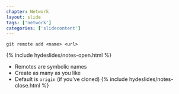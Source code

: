 ```yaml
---
chapter: Network
layout: slide
tags: ['network']
categories: ['slidecontent']
---
```


	git remote add <name> <url>


{% include hydeslides/notes-open.html %}
* Remotes are symbolic names
* Create as many as you like
* Default is `origin` (if you’ve cloned)
{% include hydeslides/notes-close.html %}